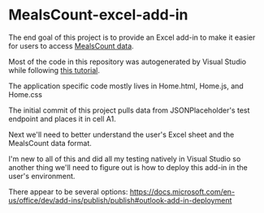 # MealsCount-excel-add-in

The end goal of this project is to provide an Excel add-in to make it easier for users to access [MealsCount data](https://github.com/opensandiego/mealscount-backend).

Most of the code in this repository was autogenerated by Visual Studio while following [this tutorial](https://docs.microsoft.com/en-us/office/dev/add-ins/quickstarts/excel-quickstart-jquery?tabs=visualstudio).

The application specific code mostly lives in Home.html, Home.js, and Home.css

The initial commit of this project pulls data from JSONPlaceholder's test endpoint and places it in cell A1. 

Next we'll need to better understand the user's Excel sheet and the MealsCount data format. 

I'm new to all of this and did all my testing natively in Visual Studio so another thing we'll need to figure out is how to deploy this add-in in the user's environment.

There appear to be several options: https://docs.microsoft.com/en-us/office/dev/add-ins/publish/publish#outlook-add-in-deployment

